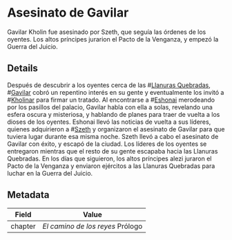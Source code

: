 # Asesinato de Gavilar
Gavilar Kholin fue asesinado por Szeth, que seguía las órdenes de los oyentes. Los altos príncipes jurarion el Pacto de la Venganza, y empezó la Guerra del Juicio. 

## Details
Después de descubrir a los oyentes cerca de las #[Llanuras Quebradas](locations/shattered-plains), #[Gavilar](characters/gavilar) cobró un repentino interés en su gente y eventualmente los invitó a #[Kholinar](locations/kholinar) para firmar un tratado. Al encontrarse a #[Eshonai](characters/eshonai) merodeando por los pasillos del palacio, Gavilar habla con ella a solas, revelando una esfera oscura y misteriosa, y hablando de planes para traer de vuelta a los dioses de los oyentes. Eshonai llevó las noticias de vuelta a sus líderes, quienes adquirieron a #[Szeth](characters/szeth) y organizaron el asesinato de Gavilar para que tuviera lugar durante esa misma noche. Szeth llevó a cabo el asesinato de Gavilar con éxito, y escapó de la ciudad. Los líderes de los oyentes se entregaron mientras que el resto de su gente escapaba hacia las Llanuras Quebradas. En los días que siguieron, los altos príncipes alezi juraron el Pacto de la Venganza y enviaron ejércitos a las Llanuras Quebradas para luchar en la Guerra del Juicio.

## Metadata
| Field | Value |
| ----- | ----- |
| chapter | *El camino de los reyes* Prólogo|
